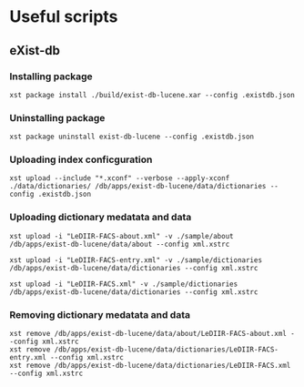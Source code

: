 # Useful scripts

## eXist-db

### Installing package

```shell
xst package install ./build/exist-db-lucene.xar --config .existdb.json
```

### Uninstalling package

```shell
xst package uninstall exist-db-lucene --config .existdb.json
```

### Uploading index conficguration

```shell
xst upload --include "*.xconf" --verbose --apply-xconf ./data/dictionaries/ /db/apps/exist-db-lucene/data/dictionaries --config .existdb.json
```

### Uploading dictionary medatata and data

```shell
xst upload -i "LeDIIR-FACS-about.xml" -v ./sample/about /db/apps/exist-db-lucene/data/about --config xml.xstrc

xst upload -i "LeDIIR-FACS-entry.xml" -v ./sample/dictionaries /db/apps/exist-db-lucene/data/dictionaries --config xml.xstrc

xst upload -i "LeDIIR-FACS.xml" -v ./sample/dictionaries /db/apps/exist-db-lucene/data/dictionaries --config xml.xstrc
```

### Removing dictionary medatata and data

```shell
xst remove /db/apps/exist-db-lucene/data/about/LeDIIR-FACS-about.xml --config xml.xstrc
xst remove /db/apps/exist-db-lucene/data/dictionaries/LeDIIR-FACS-entry.xml --config xml.xstrc
xst remove /db/apps/exist-db-lucene/data/dictionaries/LeDIIR-FACS.xml --config xml.xstrc
```
